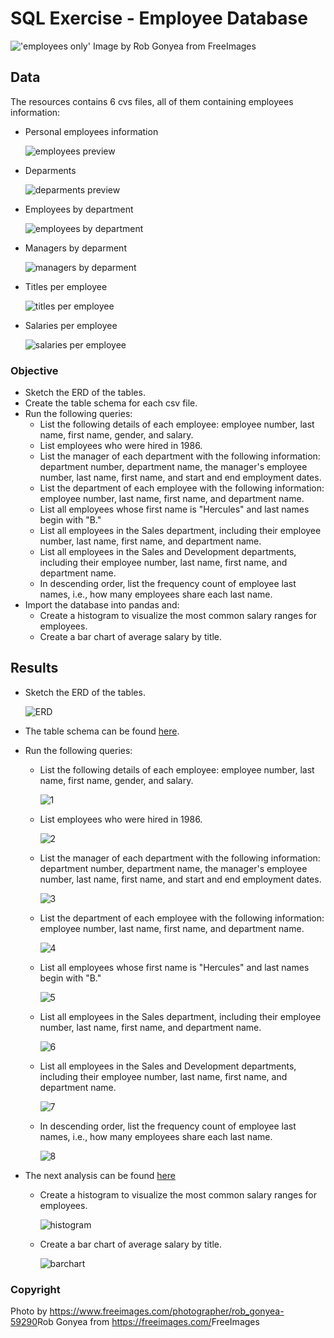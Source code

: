 # SQL Exercise - Employee Database

!['employees only' Image by Rob Gonyea from FreeImages](Images/employees_only.jpg)

## Data

The resources contains 6 cvs files, all of them containing employees information:

* Personal employees information

    ![employees preview](Images/employees.png)

* Deparments

    ![deparments preview](Images/departments.png)

* Employees by department

    ![employees by department](Images/dept_emp.png)

* Managers by deparment

    ![managers by deparment](Images/dept_manager.png)

* Titles per employee

    ![titles per employee](Images/titles.png)

* Salaries per employee

    ![salaries per employee](Images/salaries.png)

### Objective

* Sketch the ERD of the tables.
* Create the table schema for each csv file.
* Run the following queries:
  * List the following details of each employee: employee number, last name, first name, gender, and salary.
  * List employees who were hired in 1986.
  * List the manager of each department with the following information: department number, department name, the manager's employee number, last name, first name, and start and end employment dates.
  * List the department of each employee with the following information: employee number, last name, first name, and department name.
  * List all employees whose first name is "Hercules" and last names begin with "B."
  * List all employees in the Sales department, including their employee number, last name, first name, and department name.
  * List all employees in the Sales and Development departments, including their employee number, last name, first name, and department name.
  * In descending order, list the frequency count of employee last names, i.e., how many employees share each last name.
* Import the database into pandas and:
  * Create a histogram to visualize the most common salary ranges for employees.
  * Create a bar chart of average salary by title.

## Results

* Sketch the ERD of the tables.

    ![ERD](Images/ERD.png)

* The table schema can be found [here](schema.sql).
* Run the following queries:
  * List the following details of each employee: employee number, last name, first name, gender, and salary.

     ![1](Images/1.png)

  * List employees who were hired in 1986.

     ![2](Images/2.png)

  * List the manager of each department with the following information: department number, department name, the manager's employee number, last name, first name, and start and end employment dates.
  
     ![3](Images/3.png)

  * List the department of each employee with the following information: employee number, last name, first name, and department name.
  
     ![4](Images/4.png)

  * List all employees whose first name is "Hercules" and last names begin with "B."
  
     ![5](Images/5.png)

  * List all employees in the Sales department, including their employee number, last name, first name, and department name.
  
     ![6](Images/6.png)

  * List all employees in the Sales and Development departments, including their employee number, last name, first name, and department name.
  
     ![7](Images/7.png)

  * In descending order, list the frequency count of employee last names, i.e., how many employees share each last name.
  
     ![8](Images/8.png)

* The next analysis can be found [here](analysis.ipynb)
  * Create a histogram to visualize the most common salary ranges for employees.

    ![histogram](Images/histogram.png)

  * Create a bar chart of average salary by title.
    
    ![barchart](Images/barchart.png)

### Copyright
Photo by <https://www.freeimages.com/photographer/rob_gonyea-59290>Rob Gonyea from <https://freeimages.com/>FreeImages
